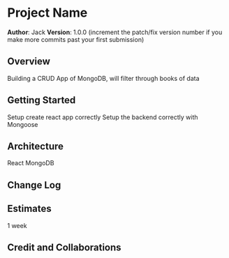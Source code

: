 # Project Name

**Author**: Jack
**Version**: 1.0.0 (increment the patch/fix version number if you make more commits past your first submission)

## Overview

Building a CRUD App of MongoDB, will filter through books of data

## Getting Started

Setup create react app correctly
Setup the backend correctly with Mongoose

## Architecture

React
MongoDB

## Change Log

<!-- Use this area to document the iterative changes made to your application as each feature is successfully implemented. Use time stamps. Here's an example:

01-01-2001 4:59pm - Application now has a fully-functional express server, with a GET route for the location resource. -->

## Estimates

1 week

## Credit and Collaborations

<!-- Give credit (and a link) to other people or resources that helped you build this application. -->

